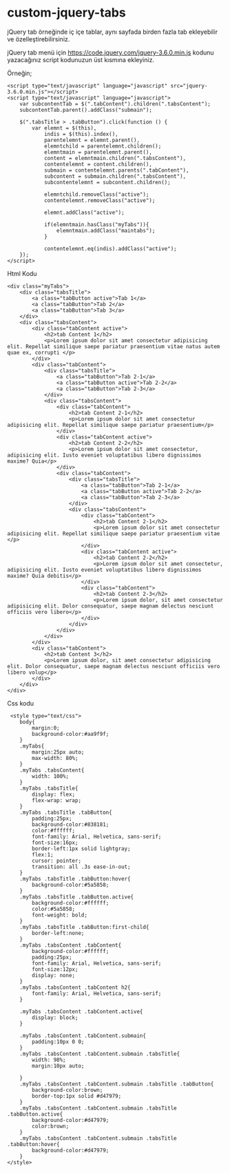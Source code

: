 # custom-jquery-tabs

jQuery tab örneğinde iç içe tablar, aynı sayfada birden fazla tab ekleyebilir ve özelleştirebilirsiniz. 

jQuery tab menü için https://code.jquery.com/jquery-3.6.0.min.js kodunu yazacağınız script kodunuzun üst kısmına ekleyiniz.

Örneğin;

    <script type="text/javascript" language="javascript" src="jquery-3.6.0.min.js"></script>
    <script type="text/javascript" language="javascript">
        var subcontentTab = $(".tabContent").children(".tabsContent");
        subcontentTab.parent().addClass("submain");

        $(".tabsTitle > .tabButton").click(function () {
            var elemnt = $(this),
                indis = $(this).index(),
                parentelemnt = elemnt.parent(),
                elemntchild = parentelemnt.children();
                elemntmain = parentelemnt.parent(),
                content = elemntmain.children(".tabsContent"),
                contentelemnt = content.children(),
                submain = contentelemnt.parents(".tabContent"),
                subcontent = submain.children(".tabsContent"),
                subcontentelemnt = subcontent.children();
                
                elemntchild.removeClass("active");
                contentelemnt.removeClass("active");

                elemnt.addClass("active");

                if(elemntmain.hasClass("myTabs")){
                    elemntmain.addClass("maintabs");
                }

                contentelemnt.eq(indis).addClass("active");
        });
    </script>


  Html Kodu  
            
    <div class="myTabs">
        <div class="tabsTitle">
            <a class="tabButton active">Tab 1</a>
            <a class="tabButton">Tab 2</a>
            <a class="tabButton">Tab 3</a>
        </div>
        <div class="tabsContent">
            <div class="tabContent active">
                <h2>tab Content 1</h2>
                <p>Lorem ipsum dolor sit amet consectetur adipisicing elit. Repellat similique saepe pariatur praesentium vitae natus autem quae ex, corrupti </p>
            </div>
            <div class="tabContent">
                <div class="tabsTitle">
                    <a class="tabButton">Tab 2-1</a>
                    <a class="tabButton active">Tab 2-2</a>
                    <a class="tabButton">Tab 2-3</a>
                </div>
                <div class="tabsContent">
                    <div class="tabContent">
                        <h2>tab Content 2-1</h2>
                        <p>Lorem ipsum dolor sit amet consectetur adipisicing elit. Repellat similique saepe pariatur praesentium</p>
                    </div>
                    <div class="tabContent active">
                        <h2>tab Content 2-2</h2>
                        <p>Lorem ipsum dolor sit amet consectetur, adipisicing elit. Iusto eveniet voluptatibus libero dignissimos maxime? Quia</p>
                    </div>
                    <div class="tabContent">
                        <div class="tabsTitle">
                            <a class="tabButton">Tab 2-1</a>
                            <a class="tabButton active">Tab 2-2</a>
                            <a class="tabButton">Tab 2-3</a>
                        </div>
                        <div class="tabsContent">
                            <div class="tabContent">
                                <h2>tab Content 2-1</h2>
                                <p>Lorem ipsum dolor sit amet consectetur adipisicing elit. Repellat similique saepe pariatur praesentium vitae </p>
                            </div>
                            <div class="tabContent active">
                                <h2>tab Content 2-2</h2>
                                <p>Lorem ipsum dolor sit amet consectetur, adipisicing elit. Iusto eveniet voluptatibus libero dignissimos maxime? Quia debitis</p>
                            </div>
                            <div class="tabContent">
                                <h2>tab Content 2-3</h2>
                                <p>Lorem ipsum dolor, sit amet consectetur adipisicing elit. Dolor consequatur, saepe magnam delectus nesciunt officiis vero libero</p>
                            </div>
                        </div>
                    </div>
                </div>
            </div>
            <div class="tabContent">
                <h2>tab Content 3</h2>
                <p>Lorem ipsum dolor, sit amet consectetur adipisicing elit. Dolor consequatur, saepe magnam delectus nesciunt officiis vero libero volup</p>
            </div>
        </div>
    </div> 
    
    
 Css kodu
 
     <style type="text/css">
        body{
            margin:0;
            background-color:#aa9f9f;
        }
        .myTabs{
            margin:25px auto;
            max-width: 80%;
        }
        .myTabs .tabsContent{
            width: 100%;
        }
        .myTabs .tabsTitle{
            display: flex;
            flex-wrap: wrap;
        }
        .myTabs .tabsTitle .tabButton{
            padding:25px;
            background-color:#838181;
            color:#ffffff;
            font-family: Arial, Helvetica, sans-serif;
            font-size:16px;
            border-left:1px solid lightgray;
            flex:1;
            cursor: pointer;
            transition: all .3s ease-in-out;
        }
        .myTabs .tabsTitle .tabButton:hover{
            background-color:#5a5858;
        }
        .myTabs .tabsTitle .tabButton.active{
            background-color:#ffffff;
            color:#5a5858;
            font-weight: bold;
        }
        .myTabs .tabsTitle .tabButton:first-child{
            border-left:none;
        }
        .myTabs .tabsContent .tabContent{
            background-color:#ffffff;
            padding:25px;
            font-family: Arial, Helvetica, sans-serif;
            font-size:12px;
            display: none;
        }
        .myTabs .tabsContent .tabContent h2{
            font-family: Arial, Helvetica, sans-serif;
        }

        .myTabs .tabsContent .tabContent.active{
            display: block;
        }
        
        .myTabs .tabsContent .tabContent.submain{
            padding:10px 0 0;
        }
        .myTabs .tabsContent .tabContent.submain .tabsTitle{
            width: 98%;
            margin:10px auto;
            
        }
        .myTabs .tabsContent .tabContent.submain .tabsTitle .tabButton{
            background-color:brown;
            border-top:1px solid #d47979;
        }
        .myTabs .tabsContent .tabContent.submain .tabsTitle .tabButton.active{
            background-color:#d47979;
            color:brown;
        }
        .myTabs .tabsContent .tabContent.submain .tabsTitle .tabButton:hover{
            background-color:#d47979;
        }
    </style>
